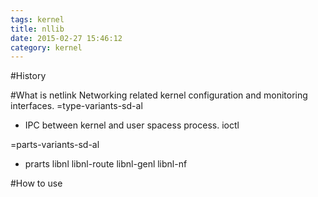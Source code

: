 ```yaml
---
tags: kernel
title: nllib
date: 2015-02-27 15:46:12
category: kernel
---
```

#History

#What is netlink
Networking related kernel configuration and monitoring interfaces.
=type-variants-sd-al
* IPC between kernel and user spacess process.
ioctl

=parts-variants-sd-al
* prarts
	libnl
	libnl-route
	libnl-genl
	libnl-nf

#How to use


	



